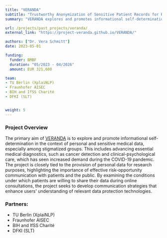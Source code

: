 ```yaml
---
title: "VERANDA"
subtitle: "Trustworthy Anonymization of Sensitive Patient Records for Remote Consultation"
summary: "VERANDA explores and promotes informational self-determination in the context of personal and sensitive medical data, especially among stigmatized groups."

url: /projects/past_projects/veranda/
external_link: "https://project-veranda.github.io/VERANDA/"

authors: ["Dr. Vera Schmitt"]
date: 2023-05-01

funding:
  funder: BMBF
  duration: "05/2023 - 04/2026"
  amount: EUR 321,600

team:
- TU Berlin (XplaiNLP)
- Fraunhofer AISEC
- BIH and IfSS Charité
- DFKI (SLT)


weight: 5
---
```


### Project Overview
The primary aim of [VERANDA](https://www.tu.berlin/qu/forschung/laufende-vergangene-projekte/laufende-projekte/veranda) is to explore and promote informational self-determination in the context of personal and sensitive medical data, especially among stigmatized groups. This includes advancing essential medical diagnostics, such as cancer detection and clinical-psychological care, which has seen increased demand during the COVID-19 pandemic. The project is closely tied to the provision of personal data for research purposes, highlighting the importance of effective risk-opportunity communication with patients and the public. By examining the conditions under which patients are willing to share their data during online consultations, the project seeks to develop communication strategies that enhance users' understanding of relevant data protection technologies.

### Partners:
- TU Berlin (XplaiNLP)
- Fraunhofer AISEC
- BIH and IfSS Charité
- DFKI (SLT)
